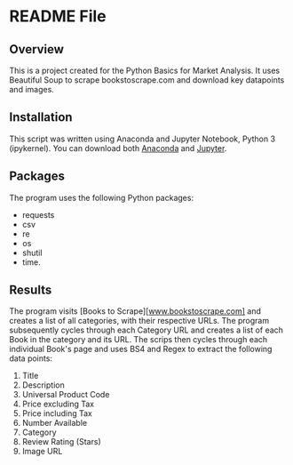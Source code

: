 # README File

## Overview

This is a project created for the Python Basics for Market Analysis. It uses Beautiful Soup to scrape bookstoscrape.com and download key datapoints and images.

## Installation

This script was written using Anaconda and Jupyter Notebook, Python 3 (ipykernel). You can download both [Anaconda](https://www.anaconda.com/products/distribution?gclid=Cj0KCQjwyt-ZBhCNARIsAKH1176dQWl6WYnqVvLy0lC4LNAUl-FRbUQFCUnwgK7nSYl-CXcloFMSKkIaAm_zEALw_wcB) and [Jupyter](https://jupyter.org/install).

## Packages

The program uses the following Python packages:
* requests
* csv
* re
* os
* shutil
* time.

## Results

The program visits [Books to Scrape][www.bookstoscrape.com] and creates a list of all categories, with their respective URLs. The program subsequently cycles through each Category URL and creates a list of each Book in the category and its URL. The scrips then cycles through each individual Book's page and uses BS4 and Regex to extract the following data points:
1. Title
2. Description
3. Universal Product Code
4. Price excluding Tax
5. Price including Tax
6. Number Available
7. Category
8. Review Rating (Stars)
9. Image URL
